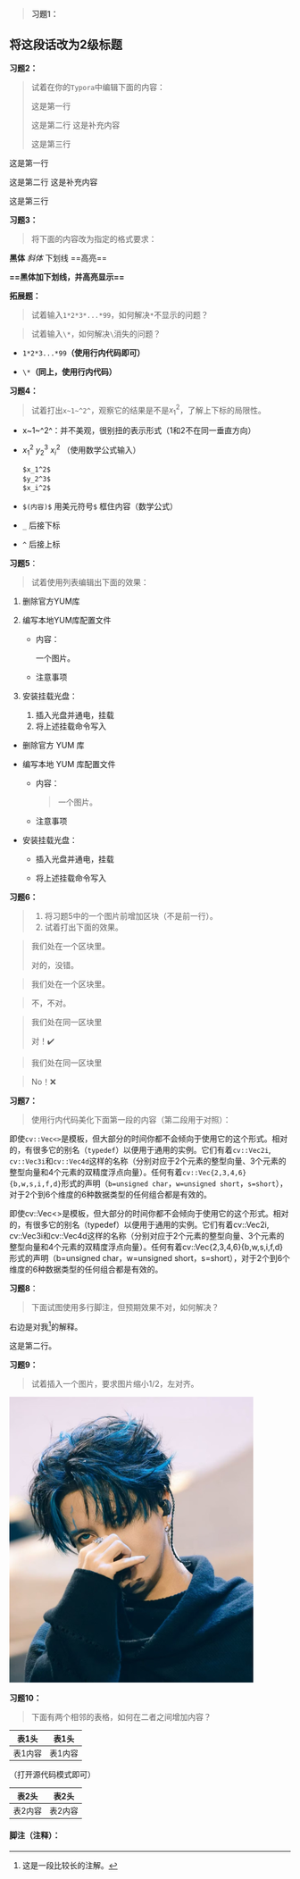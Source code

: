 > **习题1：**

## 将这段话改为2级标题



**习题2：**

> 试着在你的`Typora`中编辑下面的内容：
>
> 这是第一行
>
> 这是第二行 这是补充内容
>
> 这是第三行

这是第一行

这是第二行 这是补充内容

这是第三行



**习题3：**

> 将下面的内容改为指定的格式要求：

**黑体** *斜体* 下划线 ==高亮==

**==黑体加下划线，并高亮显示==**

**拓展题：**

> 试着输入`1*2*3*...*99`，如何解决`*`不显示的问题？

> 试着输入`\*`，如何解决`\`消失的问题？

- `1*2*3...*99`**（使用行内代码即可）**

-  `\*`**（同上，使用行内代码）**



**习题4：**

> 试着打出`x~1~^2^`，观察它的结果是不是$x_1^2$，了解上下标的局限性。

- x~1~^2^：并不美观，很别扭的表示形式（1和2不在同一垂直方向）

- $x_1^2$ $y_2^3$ $x_i^2$ （使用数学公式输入）

  ```markdown
  $x_1^2$ 
  $y_2^3$ 
  $x_i^2$ 
  ```

* `$(内容)$` 用美元符号`$` 框住内容（数学公式）
* `_` 后接下标
  
* `^` 后接上标



**习题5**：

> 试着使用列表编辑出下面的效果：

1. 删除官方YUM库

2. 编写本地YUM库配置文件

   - 内容：

     一个图片。

   - 注意事项

3. 安装挂载光盘：

   1. 插入光盘并通电，挂载
   2. 将上述挂载命令写入



- 删除官方 YUM 库

- 编写本地 YUM 库配置文件

  - 内容：

    > 一个图片。

  - 注意事项

- 安装挂载光盘：

  * 插入光盘并通电，挂载

  * 将上述挂载命令写入




**习题6：**

> 1. 将习题5中的一个图片前增加区块（不是前一行）。
> 2. 试着打出下面的效果。

> 我们处在一个区块里。
>
> 对的，没错。

> 我们处在一个区块里。

> 不，不对。



> 我们处在同一区块里
>
> 对！✔️

> 我们处在同一区块里

> No！❌



**习题7：**

> 使用行内代码美化下面第一段的内容（第二段用于对照）：

即使`cv::Vec<>`是模板，但大部分的时间你都不会倾向于使用它的这个形式。相对的，有很多它的别名（`typedef`）以便用于通用的实例。它们有着`cv::Vec2i`,` cv::Vec3i`和`cv::Vec4d`这样的名称（分别对应于2个元素的整型向量、3个元素的整型向量和4个元素的双精度浮点向量）。任何有着`cv::Vec{2,3,4,6}{b,w,s,i,f,d}`形式的声明（`b=unsigned char`，`w=unsigned short`，`s=short`），对于2个到6个维度的6种数据类型的任何组合都是有效的。

即使cv::Vec<>是模板，但大部分的时间你都不会倾向于使用它的这个形式。相对的，有很多它的别名（typedef）以便用于通用的实例。它们有着cv::Vec2i, cv::Vec3i和cv::Vec4d这样的名称（分别对应于2个元素的整型向量、3个元素的整型向量和4个元素的双精度浮点向量）。任何有着cv::Vec{2,3,4,6}{b,w,s,i,f,d}形式的声明（b=unsigned char，w=unsigned short，s=short），对于2个到6个维度的6种数据类型的任何组合都是有效的。

**习题8**：

> 下面试图使用多行脚注，但预期效果不对，如何解决？

右边是对我[^1]的解释。

这是第二行。

**习题9：**

> 试着插入一个图片，要求图片缩小1/2，左对齐。

<img src="./image-20250320201352165-1742472841832-1.png" alt="image-20250320201352165" style="zoom:50%;" />

**习题10：**

> 下面有两个相邻的表格，如何在二者之间增加内容？

| 表1头   | 表1头   |
| ------- | ------- |
| 表1内容 | 表1内容 |

（打开源代码模式即可）

| 表2头   | 表2头   |
| ------- | ------- |
| 表2内容 | 表2内容 |



#### 脚注（注释）：

[^1]:这是一段比较长的注解。

